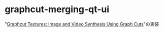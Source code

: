 # graphcut-merging-qt-ui
"[Graphcut Textures: Image and Video Synthesis Using Graph Cuts](https://www.cc.gatech.edu/~turk/my_papers/graph_cuts.pdf)"の実装
